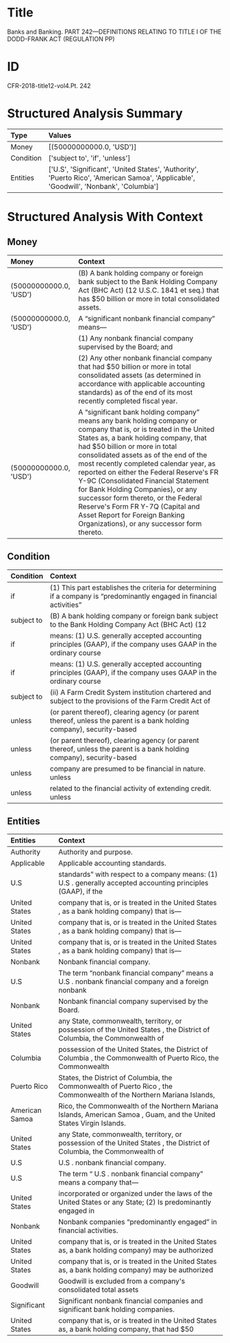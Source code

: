 # Title

 Banks and Banking. PART 242—DEFINITIONS RELATING TO TITLE I OF THE DODD-FRANK ACT (REGULATION PP)


# ID

 CFR-2018-title12-vol4.Pt. 242


# Structured Analysis Summary

| Type      | Values                                                                                                                                 |
|:----------|:---------------------------------------------------------------------------------------------------------------------------------------|
| Money     | [(50000000000.0, 'USD')]                                                                                                               |
| Condition | ['subject to', 'if', 'unless']                                                                                                         |
| Entities  | ['U.S', 'Significant', 'United States', 'Authority', 'Puerto Rico', 'American Samoa', 'Applicable', 'Goodwill', 'Nonbank', 'Columbia'] |


# Structured Analysis With Context

 


## Money

| Money                  | Context                                                                                                                                                                                                                                                                                                                                                                                                                                                                                                                                                                       |
|:-----------------------|:------------------------------------------------------------------------------------------------------------------------------------------------------------------------------------------------------------------------------------------------------------------------------------------------------------------------------------------------------------------------------------------------------------------------------------------------------------------------------------------------------------------------------------------------------------------------------|
| (50000000000.0, 'USD') | (B) A bank holding company or foreign bank subject to the Bank Holding Company Act (BHC Act) (12 U.S.C. 1841 et seq.) that has $50 billion or more in total consolidated assets.                                                                                                                                                                                                                                                                                                                                                                                              |
| (50000000000.0, 'USD') | A &#8220;significant nonbank financial company&#8221; means&#8212;                                                                                                                                                                                                                                                                                                                                                                                                                                                                                                            |
|                        |             (1) Any nonbank financial company supervised by the Board; and                                                                                                                                                                                                                                                                                                                                                                                                                                                                                                    |
|                        |             (2) Any other nonbank financial company that had $50 billion or more in total consolidated assets (as determined in accordance with applicable accounting standards) as of the end of its most recently completed fiscal year.                                                                                                                                                                                                                                                                                                                                    |
| (50000000000.0, 'USD') | A &#8220;significant bank holding company&#8221; means any bank holding company or company that is, or is treated in the United States as, a bank holding company, that had $50 billion or more in total consolidated assets as of the end of the most recently completed calendar year, as reported on either the Federal Reserve's FR Y-9C (Consolidated Financial Statement for Bank Holding Companies), or any successor form thereto, or the Federal Reserve's Form FR Y-7Q (Capital and Asset Report for Foreign Banking Organizations), or any successor form thereto. |


## Condition

| Condition   | Context                                                                                                                             |
|:------------|:------------------------------------------------------------------------------------------------------------------------------------|
| if          | (1) This part establishes the criteria for determining  if a company is &#8220;predominantly engaged in financial activities&#8221; |
| subject to  | (B) A bank holding company or foreign bank  subject to the Bank Holding Company Act (BHC Act) (12                                   |
| if          | means: (1) U.S. generally accepted accounting principles (GAAP), if the company uses GAAP in the ordinary course                    |
| if          | means: (1) U.S. generally accepted accounting principles (GAAP), if the company uses GAAP in the ordinary course                    |
| subject to  | (ii) A Farm Credit System institution chartered and  subject to the provisions of the Farm Credit Act of                            |
| unless      | (or parent thereof), clearing agency (or parent thereof, unless the parent is a bank holding company), security-based               |
| unless      | (or parent thereof), clearing agency (or parent thereof, unless the parent is a bank holding company), security-based               |
| unless      | company are presumed to be financial in nature. unless                                                                              |
| unless      | related to the financial activity of extending credit. unless                                                                       |


## Entities

| Entities       | Context                                                                                                                |
|:---------------|:-----------------------------------------------------------------------------------------------------------------------|
| Authority      | Authority  and purpose.                                                                                                |
| Applicable     | Applicable  accounting standards.                                                                                      |
| U.S            | standards&#8221; with respect to a company means: (1) U.S . generally accepted accounting principles (GAAP), if the    |
| United States  | company that is, or is treated in the United States , as a bank holding company) that is&#8212;                        |
| United States  | company that is, or is treated in the United States , as a bank holding company) that is&#8212;                        |
| United States  | company that is, or is treated in the United States , as a bank holding company) that is&#8212;                        |
| Nonbank        | Nonbank  financial company.                                                                                            |
| U.S            | The term &#8220;nonbank financial company&#8221; means a  U.S . nonbank financial company and a foreign nonbank        |
| Nonbank        | Nonbank  financial company supervised by the Board.                                                                    |
| United States  | any State, commonwealth, territory, or possession of the United States , the District of Columbia, the Commonwealth of |
| Columbia       | possession of the United States, the District of Columbia , the Commonwealth of Puerto Rico, the Commonwealth          |
| Puerto Rico    | States, the District of Columbia, the Commonwealth of Puerto Rico , the Commonwealth of the Northern Mariana Islands,  |
| American Samoa | Rico, the Commonwealth of the Northern Mariana Islands, American Samoa , Guam, and the United States Virgin Islands.   |
| United States  | any State, commonwealth, territory, or possession of the United States , the District of Columbia, the Commonwealth of |
| U.S            | U.S . nonbank financial company.                                                                                       |
| U.S            | The term &#8220; U.S . nonbank financial company&#8221; means a company that&#8212;                                    |
| United States  | incorporated or organized under the laws of the United States or any State; (2) Is predominantly engaged in            |
| Nonbank        | Nonbank  companies “predominantly engaged” in financial activities.                                                    |
| United States  | company that is, or is treated in the United States as, a bank holding company) may be authorized                      |
| United States  | company that is, or is treated in the United States as, a bank holding company) may be authorized                      |
| Goodwill       | Goodwill is excluded from a company's consolidated total assets                                                        |
| Significant    | Significant  nonbank financial companies and significant bank holding companies.                                       |
| United States  | company that is, or is treated in the United States as, a bank holding company, that had $50                           |


